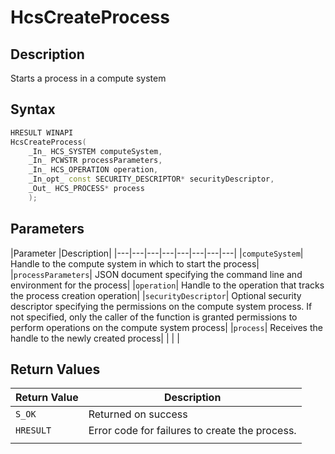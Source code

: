 # HcsCreateProcess

## Description

Starts a process in a compute system

## Syntax

```cpp
HRESULT WINAPI
HcsCreateProcess(
    _In_ HCS_SYSTEM computeSystem,
    _In_ PCWSTR processParameters,
    _In_ HCS_OPERATION operation,
    _In_opt_ const SECURITY_DESCRIPTOR* securityDescriptor,
    _Out_ HCS_PROCESS* process
    );
```

## Parameters

|Parameter     |Description|
|---|---|---|---|---|---|---|---|
|`computeSystem`| Handle to the compute system in which to start the process|
|`processParameters`| JSON document specifying the command line and environment for the process|
|`operation`| Handle to the operation that tracks the process creation operation|
|`securityDescriptor`| Optional security descriptor specifying the permissions on the compute system process. If not specified, only the caller of the function is granted permissions to perform operations on the compute system process|
|`process`| Receives the handle to the newly created process|
|    |    |

## Return Values

|Return Value | Description|
|---|---|
|`S_OK`| Returned on success|
|`HRESULT`|Error code for failures to create the process.|
|    |    |
